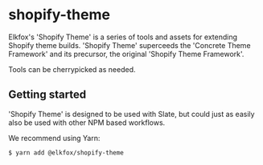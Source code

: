 # shopify-theme

Elkfox's 'Shopify Theme' is a series of tools and assets for extending Shopify theme builds. 'Shopify Theme' superceeds the 'Concrete Theme Framework' and its precursor, the original 'Shopify Theme Framework'.

Tools can be cherrypicked as needed.

## Getting started

'Shopify Theme' is designed to be used with Slate, but could just as easily also be used with other NPM based workflows.

We recommend using Yarn:

```bash
$ yarn add @elkfox/shopify-theme
```

